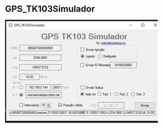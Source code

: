# GPS_TK103Simulador
![alt text](https://github.com/MarceloCampos/GPS_TK103Simulador/blob/main/GPS%20TK103%20Simulador.jpg)
